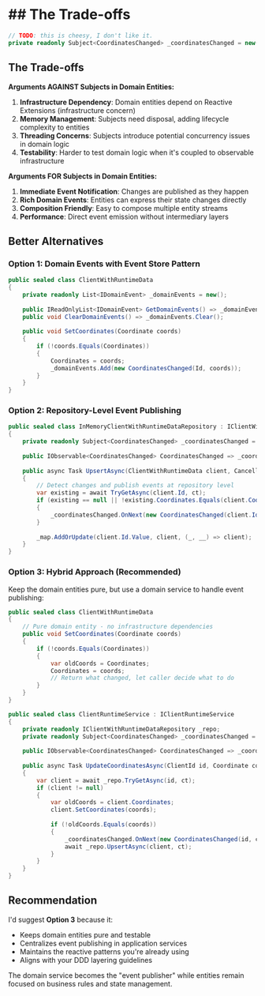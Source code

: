 # ## The Trade-offs

```csharp
// TODO: this is cheesy, I don't like it.
private readonly Subject<CoordinatesChanged> _coordinatesChanged = new();
```

## The Trade-offs

**Arguments AGAINST Subjects in Domain Entities:**

1. **Infrastructure Dependency**: Domain entities depend on Reactive Extensions (infrastructure concern)
2. **Memory Management**: Subjects need disposal, adding lifecycle complexity to entities
3. **Threading Concerns**: Subjects introduce potential concurrency issues in domain logic
4. **Testability**: Harder to test domain logic when it's coupled to observable infrastructure

**Arguments FOR Subjects in Domain Entities:**

1. **Immediate Event Notification**: Changes are published as they happen
2. **Rich Domain Events**: Entities can express their state changes directly
3. **Composition Friendly**: Easy to compose multiple entity streams
4. **Performance**: Direct event emission without intermediary layers

## Better Alternatives

### Option 1: Domain Events with Event Store Pattern

```csharp
public sealed class ClientWithRuntimeData
{
    private readonly List<IDomainEvent> _domainEvents = new();
    
    public IReadOnlyList<IDomainEvent> GetDomainEvents() => _domainEvents.AsReadOnly();
    public void ClearDomainEvents() => _domainEvents.Clear();
    
    public void SetCoordinates(Coordinate coords)
    {
        if (!coords.Equals(Coordinates))
        {
            Coordinates = coords;
            _domainEvents.Add(new CoordinatesChanged(Id, coords));
        }
    }
}
```

### Option 2: Repository-Level Event Publishing

```csharp
public sealed class InMemoryClientWithRuntimeDataRepository : IClientWithRuntimeDataRepository
{
    private readonly Subject<CoordinatesChanged> _coordinatesChanged = new();
    
    public IObservable<CoordinatesChanged> CoordinatesChanged => _coordinatesChanged;
    
    public async Task UpsertAsync(ClientWithRuntimeData client, CancellationToken ct)
    {
        // Detect changes and publish events at repository level
        var existing = await TryGetAsync(client.Id, ct);
        if (existing == null || !existing.Coordinates.Equals(client.Coordinates))
        {
            _coordinatesChanged.OnNext(new CoordinatesChanged(client.Id, client.Coordinates));
        }
        
        _map.AddOrUpdate(client.Id.Value, client, (_, __) => client);
    }
}
```

### Option 3: Hybrid Approach (Recommended)

Keep the domain entities pure, but use a domain service to handle event publishing:

```csharp
public sealed class ClientWithRuntimeData
{
    // Pure domain entity - no infrastructure dependencies
    public void SetCoordinates(Coordinate coords)
    {
        if (!coords.Equals(Coordinates))
        {
            var oldCoords = Coordinates;
            Coordinates = coords;
            // Return what changed, let caller decide what to do
        }
    }
}

public sealed class ClientRuntimeService : IClientRuntimeService
{
    private readonly IClientWithRuntimeDataRepository _repo;
    private readonly Subject<CoordinatesChanged> _coordinatesChanged = new();
    
    public IObservable<CoordinatesChanged> CoordinatesChanged => _coordinatesChanged;
    
    public async Task UpdateCoordinatesAsync(ClientId id, Coordinate coords, CancellationToken ct)
    {
        var client = await _repo.TryGetAsync(id, ct);
        if (client != null)
        {
            var oldCoords = client.Coordinates;
            client.SetCoordinates(coords);
            
            if (!oldCoords.Equals(coords))
            {
                _coordinatesChanged.OnNext(new CoordinatesChanged(id, coords));
                await _repo.UpsertAsync(client, ct);
            }
        }
    }
}
```


## Recommendation

I'd suggest **Option 3** because it:
- Keeps domain entities pure and testable
- Centralizes event publishing in application services
- Maintains the reactive patterns you're already using
- Aligns with your DDD layering guidelines

The domain service becomes the "event publisher" while entities remain focused on business rules and state management.